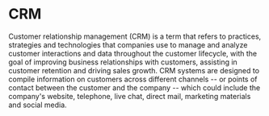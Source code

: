 # CRM
Customer relationship management (CRM) is a term that refers to practices, 
strategies and technologies that companies use to manage and analyze customer
interactions and data throughout the customer lifecycle, with the goal of
improving business relationships with customers, assisting in customer retention
and driving sales growth. CRM systems are designed to compile information on
customers across different channels -- or points of contact between the customer
and the company -- which could include the company's website, telephone, live
chat, direct mail, marketing materials and social media.
